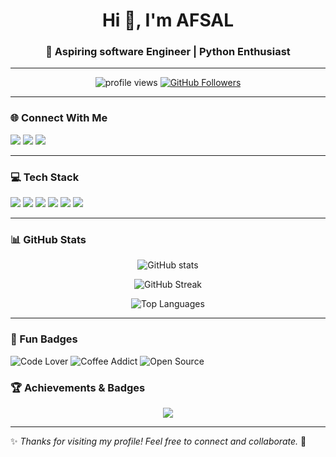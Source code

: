 
<!-- Profile Header -->
<h1 align="center">Hi 👋, I'm AFSAL</h1>
<h3 align="center">🚀 Aspiring software Engineer | Python Enthusiast</h3>

---
  
<!-- Profile Views & Followers -->
<p align="center">
  <img src="https://komarev.com/ghpvc/?username=cse-afsal&label=Profile%20Views&color=0e75b6&style=flat" alt="profile views" /> 
  <a href="https://github.com/cse-afsal?tab=followers"><img src="https://img.shields.io/github/followers/cse-afsal?label=Followers&style=social" alt="GitHub Followers"></a>
</p>

---

### 🌐 Connect With Me
<p align="left">
<a href="mailto:cse.afxal@gmail.com"><img src="https://img.shields.io/badge/Gmail-D14836?style=for-the-badge&logo=gmail&logoColor=white"></a>
<a href="https://www.linkedin.com/in/YOUR_LINKEDIN/"><img src="https://img.shields.io/badge/LinkedIn-0077B5?style=for-the-badge&logo=linkedin&logoColor=white"></a>
<a href="https://YOURPORTFOLIO.com"><img src="https://img.shields.io/badge/Portfolio-FF5722?style=for-the-badge&logo=firefox&logoColor=red"></a>
</p>

---

### 💻 Tech Stack
<p align="left">
  <img src="https://img.shields.io/badge/Python-3776AB?style=for-the-badge&logo=python&logoColor=white">
  <img src="https://img.shields.io/badge/Django-092E20?style=for-the-badge&logo=django&logoColor=white">
  <img src="https://img.shields.io/badge/JavaScript-F7DF1E?style=for-the-badge&logo=javascript&logoColor=black">
  <img src="https://img.shields.io/badge/React-20232A?style=for-the-badge&logo=react&logoColor=61DAFB">
  <img src="https://img.shields.io/badge/HTML5-E34F26?style=for-the-badge&logo=html5&logoColor=white">
  <img src="https://img.shields.io/badge/CSS3-1572B6?style=for-the-badge&logo=css3&logoColor=white">
</p>

---

### 📊 GitHub Stats
<p align="center">
  <img src="https://github-readme-stats.vercel.app/api?username=cse-afsal&show_icons=true&theme=radical" alt="GitHub stats" />
</p>

<p align="center">
  <img src="https://streak-stats.demolab.com?user=cse-afsal&theme=radical&hide_border=true" alt="GitHub Streak" />
</p>

<p align="center">
  <img src="https://github-readme-stats.vercel.app/api/top-langs/?username=cse-afsal&layout=compact&theme=radical" alt="Top Languages" />
</p>

---
### 🏅 Fun Badges
![Code Lover](https://img.shields.io/badge/💻-Code%20Lover-blue)
![Coffee Addict](https://img.shields.io/badge/☕-Coffee%20Addict-brown)
![Open Source](https://img.shields.io/badge/Open%20Source❤️-Contributor-green)


### 🏆 Achievements & Badges
<p align="center">
  <img src="https://github-profile-trophy.vercel.app/?username=cse-afsal&theme=onedark&no-frame=true&row=1&column=7" />
</p>
                    
---

✨ *Thanks for visiting my profile! Feel free to connect and collaborate.* 🚀   
